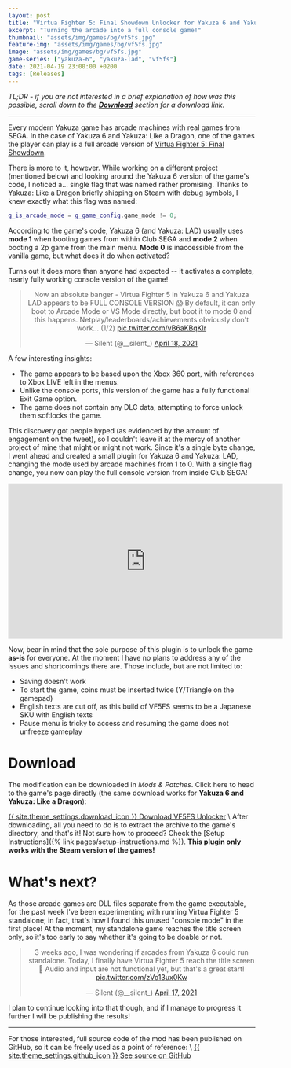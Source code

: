 ```yaml
---
layout: post
title: "Virtua Fighter 5: Final Showdown Unlocker for Yakuza 6 and Yakuza: Like a Dragon"
excerpt: "Turning the arcade into a full console game!"
thumbnail: "assets/img/games/bg/vf5fs.jpg"
feature-img: "assets/img/games/bg/vf5fs.jpg"
image: "assets/img/games/bg/vf5fs.jpg"
game-series: ["yakuza-6", "yakuza-lad", "vf5fs"]
date: 2021-04-19 23:00:00 +0200
tags: [Releases]
---
```


*TL;DR - if you are not interested in a brief explanation of how was this possible,
scroll down to the [**Download**](#download) section for a download link.*

***

Every modern Yakuza game has arcade machines with real games from SEGA. In the case of Yakuza 6 and Yakuza: Like a Dragon, one of the games the player can play is a full arcade
version of [Virtua Fighter 5: Final Showdown](https://en.wikipedia.org/wiki/Virtua_Fighter_5).

There is more to it, however. While working on a different project (mentioned below) and looking around the Yakuza 6 version of the game's code,
I noticed a... single flag that was named rather promising. Thanks to Yakuza: Like a Dragon briefly shipping on Steam with debug symbols,
I knew exactly what this flag was named:

```cpp
g_is_arcade_mode = g_game_config.game_mode != 0;
```

According to the game's code, Yakuza 6 (and Yakuza: LAD) usually uses **mode 1** when booting games from within Club SEGA and **mode 2** when booting a 2p
game from the main menu. **Mode 0** is inaccessible from the vanilla game, but what does it do when activated?

Turns out it does more than anyone had expected -- it activates a complete, nearly fully working console version of the game!

<div align="center">
<blockquote class="twitter-tweet"><p lang="en" dir="ltr">Now an absolute banger - Virtua Fighter 5 in Yakuza 6 and Yakuza LAD appears to be FULL CONSOLE VERSION 😱 By default, it can only boot to Arcade Mode or VS Mode directly, but boot it to mode 0 and this happens. Netplay/leaderboards/achievements obviously don&#39;t work... (1/2) <a href="https://t.co/vB6aKBqKlr">pic.twitter.com/vB6aKBqKlr</a></p>&mdash; Silent (@__silent_) <a href="https://twitter.com/__silent_/status/1383886736585940997?ref_src=twsrc%5Etfw">April 18, 2021</a></blockquote> <script async src="https://platform.twitter.com/widgets.js" charset="utf-8"></script>
</div>

A few interesting insights:
* The game appears to be based upon the Xbox 360 port, with references to Xbox LIVE left in the menus.
* Unlike the console ports, this version of the game has a fully functional Exit Game option.
* The game does not contain any DLC data, attempting to force unlock them softlocks the game.

This discovery got people hyped (as evidenced by the amount of engagement on the tweet), so I couldn't leave it at the mercy of another project of mine that might or might not work.
Since it's a single byte change, I went ahead and created a small plugin for Yakuza 6 and Yakuza: LAD, changing the mode used by arcade machines from 1 to 0.
With a single flag change, you now can play the full console version from inside Club SEGA!
<div align="center" class="video-container">
<iframe width="560" height="315" src="https://www.youtube.com/embed/7oNsZClpZ_E" frameborder="0" allow="accelerometer; autoplay; encrypted-media; gyroscope; picture-in-picture" allowfullscreen></iframe>
</div>

Now, bear in mind that the sole purpose of this plugin is to unlock the game **as-is** for everyone. At the moment I have no plans to address any of the issues and shortcomings there are.
Those include, but are not limited to:
* Saving doesn't work
* To start the game, coins must be inserted twice (Y/Triangle on the gamepad)
* English texts are cut off, as this build of VF5FS seems to be a Japanese SKU with English texts
* Pause menu is tricky to access and resuming the game does not unfreeze gameplay

# Download

The modification can be downloaded in *Mods & Patches*. Click here to head to the game's page directly (the same download works for **Yakuza 6 and Yakuza: Like a Dragon**):

<a href="{% link _games/yakuza/yakuza-6.md %}#vf5fs-unlocker" class="button" role="button" target="_blank">{{ site.theme_settings.download_icon }} Download VF5FS Unlocker</a> \\
After downloading, all you need to do is to extract the archive to the game's directory, and that's it! Not sure how to proceed? Check the [Setup Instructions]({% link pages/setup-instructions.md %}).
**This plugin only works with the Steam version of the games!**

# What's next?

As those arcade games are DLL files separate from the game executable, for the past week I've been experimenting with running Virtua Fighter 5 standalone;
in fact, that's how I found this unused "console mode" in the first place!
At the moment, my standalone game reaches the title screen only, so it's too early to say whether it's going to be doable or not.

<div align="center">
<blockquote class="twitter-tweet"><p lang="en" dir="ltr">3 weeks ago, I was wondering if arcades from Yakuza 6 could run standalone. Today, I finally have Virtua Fighter 5 reach the title screen 🎉 Audio and input are not functional yet, but that&#39;s a great start! <a href="https://t.co/zVo13ux0Kw">pic.twitter.com/zVo13ux0Kw</a></p>&mdash; Silent (@__silent_) <a href="https://twitter.com/__silent_/status/1383456664557293572?ref_src=twsrc%5Etfw">April 17, 2021</a></blockquote> <script async src="https://platform.twitter.com/widgets.js" charset="utf-8"></script>
</div>

I plan to continue looking into that though, and if I manage to progress it further I will be publishing the results!

***

For those interested,
full source code of the mod has been published on GitHub, so it can be freely used as a point of reference: \\
<a href="https://github.com/CookiePLMonster/VF5FS-Unlocker" class="button github" role="button" target="_blank">{{ site.theme_settings.github_icon }} See source on GitHub</a>
